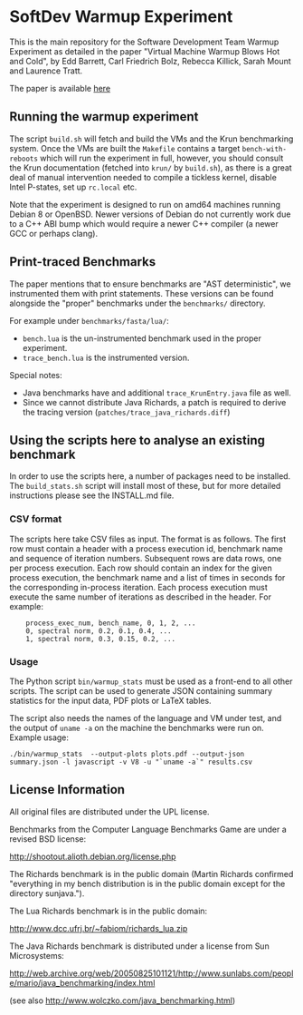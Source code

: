 # SoftDev Warmup Experiment

This is the main repository for the Software Development Team Warmup Experiment
as detailed in the paper "Virtual Machine Warmup Blows Hot and Cold", by Edd
Barrett, Carl Friedrich Bolz, Rebecca Killick, Sarah Mount and Laurence Tratt.

The paper is available [here](http://arxiv.org/abs/1602.00602)


## Running the warmup experiment

The script `build.sh` will fetch and build the VMs and the Krun benchmarking
system. Once the VMs are built the `Makefile` contains a target
`bench-with-reboots` which will run the experiment in full, however, you should
consult the Krun documentation (fetched into `krun/` by `build.sh`), as there
is a great deal of manual intervention needed to compile a tickless kernel,
disable Intel P-states, set up `rc.local` etc.

Note that the experiment is designed to run on amd64 machines running Debian 8
or OpenBSD. Newer versions of Debian do not currently work due to a C++ ABI
bump which would require a newer C++ compiler (a newer GCC or perhaps clang).

## Print-traced Benchmarks

The paper mentions that to ensure benchmarks are "AST deterministic",  we
instrumented them with print statements. These versions can be found alongside
the "proper" benchmarks under the `benchmarks/` directory.

For example under `benchmarks/fasta/lua/`:

 * `bench.lua` is the un-instrumented benchmark used in the proper experiment.
 * `trace_bench.lua` is the instrumented version.

Special notes:

 * Java benchmarks have and additional `trace_KrunEntry.java` file as well.
 * Since we cannot distribute Java Richards, a patch is required to derive the
   tracing version (`patches/trace_java_richards.diff`)

## Using the scripts here to analyse an existing benchmark

In order to use the scripts here, a number of packages need to be installed.
The `build_stats.sh` script will install most of these, but for more detailed
instructions please see the INSTALL.md file.

### CSV format

The scripts here take CSV files as input. The format is as follows. The first row
must contain a header with a process execution id, benchmark name and sequence
of iteration numbers. Subsequent rows are data rows, one per process execution.
Each row should contain an index for the given process execution, the benchmark
name and a list of times in seconds for the corresponding in-process iteration.
Each process execution must execute the same number of iterations as described
in the header. For example:

```
    process_exec_num, bench_name, 0, 1, 2, ...
    0, spectral norm, 0.2, 0.1, 0.4, ...
    1, spectral norm, 0.3, 0.15, 0.2, ...
```

### Usage

The Python script `bin/warmup_stats` must be used as a front-end to all other scripts.
The script can be used to generate JSON containing summary statistics for
the input data, PDF plots or LaTeX tables.

The script also needs the names of the language and VM under test, and the
output of `uname -a` on the machine the benchmarks were run on. Example usage:

```
./bin/warmup_stats  --output-plots plots.pdf --output-json summary.json -l javascript -v V8 -u "`uname -a`" results.csv
```

## License Information

All original files are distributed under the UPL license.

Benchmarks from the Computer Language Benchmarks Game are under a revised BSD
license:

  http://shootout.alioth.debian.org/license.php

The Richards benchmark is in the public domain (Martin Richards confirmed
"everything in my bench distribution is in the public domain except for the
directory sunjava.").

The Lua Richards benchmark is in the public domain:

  http://www.dcc.ufrj.br/~fabiom/richards_lua.zip

The Java Richards benchmark is distributed under a license from Sun
Microsystems:

  http://web.archive.org/web/20050825101121/http://www.sunlabs.com/people/mario/java_benchmarking/index.html

(see also http://www.wolczko.com/java_benchmarking.html)
